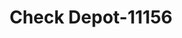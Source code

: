---
f_zip-code: 1610
f_state-code: MA
title: Check Depot-11156
f_phone: 508-795-7511
f_city-only: Madison Street Worceste
f_address: 166 Madison Street Worceste
f_location-unique-id: '11156'
slug: check-depot-11156
updated-on: '2024-05-30T13:46:58.046Z'
created-on: '2024-05-30T13:36:59.803Z'
published-on: '2024-05-30T13:54:32.469Z'
f_city-state: cms/city/madison-street-worceste-ma.md
f_company: cms/company/check-depot.md
f_state: cms/state/massachusetts.md
layout: '[payday-loan].html'
tags: payday-loan
---